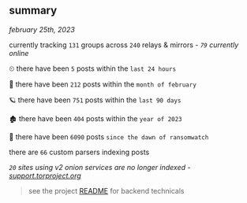 
## summary
_february 25th, 2023_

currently tracking `131` groups across `240` relays & mirrors - _`79` currently online_

⏲ there have been `5` posts within the `last 24 hours`

🦈 there have been `212` posts within the `month of february`

🪐 there have been `751` posts within the `last 90 days`

🏚 there have been `404` posts within the `year of 2023`

🦕 there have been `6090` posts `since the dawn of ransomwatch`

there are `66` custom parsers indexing posts

_`20` sites using v2 onion services are no longer indexed - [support.torproject.org](https://support.torproject.org/onionservices/v2-deprecation/)_

> see the project [README](https://github.com/joshhighet/ransomwatch#ransomwatch--) for backend technicals
